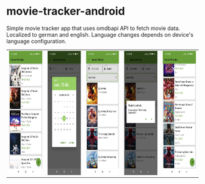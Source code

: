 # movie-tracker-android
Simple movie tracker app that uses omdbapi API to fetch movie data. Localized to german and english. Language changes depends on device's language configuration.

<table><tr>
<td> <img src="https://github.com/Justin-Hernandez/movie-tracker-android/blob/main/assets/1.jpg" height="325" width="225" >
<td> <img src="https://github.com/Justin-Hernandez/movie-tracker-android/blob/main/assets/2.jpg" height="325" width="225" >
<td> <img src="https://github.com/Justin-Hernandez/movie-tracker-android/blob/main/assets/3.jpg" height="325" width="225" >
<td> <img src="https://github.com/Justin-Hernandez/movie-tracker-android/blob/main/assets/4.jpg" height="325" width="225" >
<td> <img src="https://github.com/Justin-Hernandez/movie-tracker-android/blob/main/assets/5.jpg" height="325" width="225" >
</tr></table>
